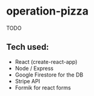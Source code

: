 # operation-pizza

TODO

## Tech used:

- React (create-react-app)
- Node / Express
- Google Firestore for the DB
- Stripe API
- Formik for react forms